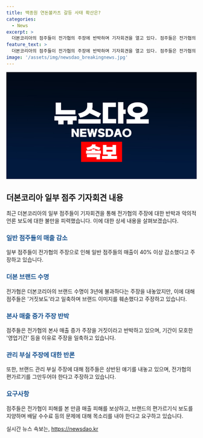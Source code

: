 ```yaml
---
title: 백종원 연돈볼카츠 갈등 사태 확산은?
categories:
  - News
excerpt: >
  더본코리아의 점주들이 전가협의 주장에 반박하며 기자회견을 열고 있다. 점주들은 전가협의 주장이 거짓이라고 주장하며 더본코리아의 브랜드 이미지를 훼손하고 있다고 주장했다. 백종원 대표 이끄는 더본코리아 산하 브랜드의 점주들이 전국에서 시위를 벌이고 있으며, 매출 감소와 악의적인 언론보도에 대해 불만을 털어놨다. 더본코리아의 본사만 매출 증가에 대한 주장도 소형 매장 증가와 관련하여 반박하고 있다. 점주들은 전가협의 편가르기를 그만두고 현재의 갈등을 해결해야 한다고 강조했다.
feature_text: >
  더본코리아의 점주들이 전가협의 주장에 반박하며 기자회견을 열고 있다. 점주들은 전가협의 주장이 거짓이라고 주장하며 더본코리아의 브랜드 이미지를 훼손하고 있다고 주장했다. 백종원 대표 이끄는 더본코리아 산하 브랜드의 점주들이 전국에서 시위를 벌이고 있으며, 매출 감소와 악의적인 언론보도에 대해 불만을 털어놨다. 더본코리아의 본사만 매출 증가에 대한 주장도 소형 매장 증가와 관련하여 반박하고 있다. 점주들은 전가협의 편가르기를 그만두고 현재의 갈등을 해결해야 한다고 강조했다.
image: '/assets/img/newsdao_breakingnews.jpg'
---
```


<p><img src="/assets/img/newsdao_breakingnews.jpg" alt="koreaapp 속보" /></p>

<h2 data-ke-size="size26">더본코리아 일부 점주 기자회견 내용</h2>

<p data-ke-size="size16">최근 더본코리아의 일부 점주들이 기자회견을 통해 전가협의 주장에 대한 반박과 악의적 언론 보도에 대한 불만을 피력했습니다. 이에 대한 상세 내용을 살펴보겠습니다.</p>

<h3><b><span style="color: #1a5490;">일반 점주들의 매출 감소</span></b></h3>

<p data-ke-size="size16">일부 점주들이 전가협의 주장으로 인해 일반 점주들의 매출이 40% 이상 감소했다고 주장하고 있습니다.</p>

<h3><b><span style="color: #1a5490;">더본 브랜드 수명</span></b></h3>

<p data-ke-size="size16">전가협은 더본코리아의 브랜드 수명이 3년에 불과하다는 주장을 내놓았지만, 이에 대해 점주들은 '거짓보도'라고 일축하며 브랜드 이미지를 훼손했다고 주장하고 있습니다.</p>

<h3><b><span style="color: #1a5490;">본사 매출 증가 주장 반박</span></b></h3>

<p data-ke-size="size16">점주들은 전가협의 본사 매출 증가 주장을 거짓이라고 반박하고 있으며, 기간이 모호한 '영업기간' 등을 이유로 주장을 일축하고 있습니다.</p>

<h3><b><span style="color: #1a5490;">관리 부실 주장에 대한 반론</span></b></h3>

<p data-ke-size="size16">또한, 브랜드 관리 부실 주장에 대해 점주들은 상반된 얘기를 내놓고 있으며, 전가협의 편가르기를 그만두어야 한다고 주장하고 있습니다.</p>

<h3><b><span style="color: #1a5490;">요구사항</span></b></h3>

<p data-ke-size="size16">점주들은 전가협이 피해를 본 만큼 매출 피해를 보상하고, 브랜드의 편가르기식 보도를 지양하며 배달 수수료 등의 문제에 대해 목소리를 내야 한다고 요구하고 있습니다.</p>
실시간 뉴스 속보는, <a href="https://newsdao.kr" rel="dofollow">https://newsdao.kr</a>


